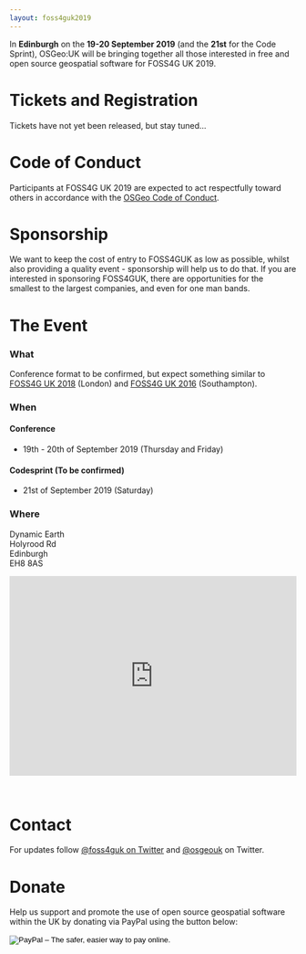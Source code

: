 ```yaml
---
layout: foss4guk2019
---
```


<!-- <h1> FOSS4G UK 2019 </h1> -->

In **Edinburgh** on the **19-20 September 2019** (and the **21st** for the Code Sprint), OSGeo:UK will be bringing together all those interested in free and open source geospatial software for FOSS4G UK 2019. 

# Tickets and Registration

Tickets have not yet been released, but stay tuned...

# Code of Conduct
Participants at FOSS4G UK 2019 are expected to act respectfully toward others in accordance with the [OSGeo Code of Conduct](http://www.osgeo.org/code_of_conduct).

# Sponsorship

We want to keep the cost of entry to FOSS4GUK as low as possible, whilst also providing a quality event - sponsorship will help us to do that. If you are interested in sponsoring FOSS4GUK, there are opportunities for the smallest to the largest companies, and even for one man bands. 

# The Event

### What

Conference format to be confirmed, but expect something similar to [FOSS4G UK 2018](http://uk.osgeo.org/foss4guk2018/) (London) and [FOSS4G UK 2016](http://uk.osgeo.org/foss4guk2016/) (Southampton).

### When

#### Conference 
* 19th - 20th of September 2019 (Thursday and Friday)

#### Codesprint (To be confirmed)
* 21st of September 2019 (Saturday)

### Where

Dynamic Earth<br>
Holyrood Rd<br>
Edinburgh<br>
EH8 8AS

<iframe src="https://a.tiles.mapbox.com/v4/ordnancesurvey.m41j649p/zoompan.html?access_token=pk.eyJ1Ijoib3JkbmFuY2VzdXJ2ZXkiLCJhIjoicmR0dXZkQSJ9.aERX_Ol_wRfwgC2Onl9__g#17/55.9509/-3.1748" width="100%" height="350px" style="border: none; padding-bottom: 30px;"></iframe>

# Contact

For updates follow [@foss4guk on Twitter](https://twitter.com/foss4guk) and [@osgeouk](https://twitter.com/osgeouk) on Twitter.

# Donate

Help us support and promote the use of open source geospatial software within the UK by donating via PayPal using the button below:

<form action="https://www.paypal.com/cgi-bin/webscr" method="post" target="_top">
<input type="hidden" name="cmd" value="_s-xclick">
<input type="hidden" name="hosted_button_id" value="42G7PKK5YV6NU">
<input type="image" src="https://www.paypalobjects.com/en_US/GB/i/btn/btn_donateCC_LG.gif" border="0" name="submit" alt="PayPal – The safer, easier way to pay online.">
<img alt="" border="0" src="https://www.paypalobjects.com/en_GB/i/scr/pixel.gif" width="1" height="1">
</form>


